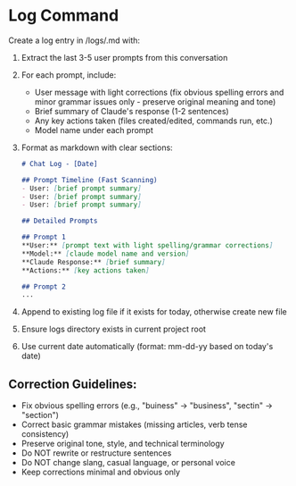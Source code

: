# Log Command

Create a log entry in /logs/<mm-dd-yy>.md with:

1. Extract the last 3-5 user prompts from this conversation
2. For each prompt, include:
   - User message with light corrections (fix obvious spelling errors and minor grammar issues only - preserve original meaning and tone)
   - Brief summary of Claude's response (1-2 sentences)
   - Any key actions taken (files created/edited, commands run, etc.)
   - Model name under each prompt

3. Format as markdown with clear sections:
   ```markdown
   # Chat Log - [Date]

   ## Prompt Timeline (Fast Scanning)
   - User: [brief prompt summary]
   - User: [brief prompt summary]
   - User: [brief prompt summary]

   ## Detailed Prompts

   ## Prompt 1
   **User:** [prompt text with light spelling/grammar corrections]
   **Model:** [claude model name and version]
   **Claude Response:** [brief summary]
   **Actions:** [key actions taken]

   ## Prompt 2
   ...
   ```

4. Append to existing log file if it exists for today, otherwise create new file
5. Ensure logs directory exists in current project root
6. Use current date automatically (format: mm-dd-yy based on today's date)

## Correction Guidelines:
- Fix obvious spelling errors (e.g., "buiness" → "business", "sectin" → "section")
- Correct basic grammar mistakes (missing articles, verb tense consistency)
- Preserve original tone, style, and technical terminology
- Do NOT rewrite or restructure sentences
- Do NOT change slang, casual language, or personal voice
- Keep corrections minimal and obvious only